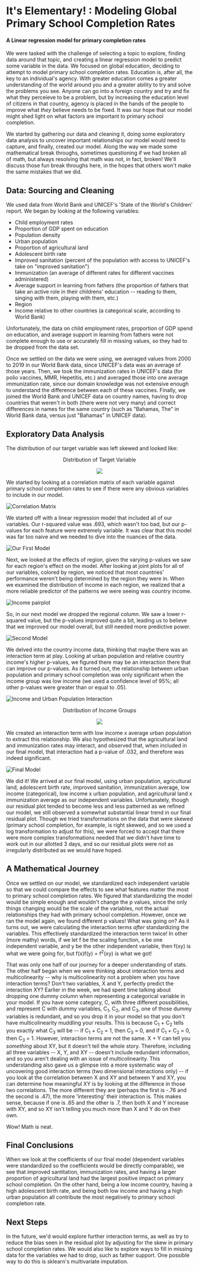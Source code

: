 # It's Elementary! : Modeling Global Primary School Completion Rates
#### A Linear regression model for primary completion rates

We were tasked with the challenge of selecting a topic to explore, finding data around that topic, and creating a linear regression model to predict some variable in the data. We focused on global education, deciding to attempt to model primary school completion rates. Education is, after all, the key to an individual's agency. With greater education comes a greater understanding of the world around you and a greater ability to try and solve the problems you see. Anyone can go into a foreign country and try and fix what they perceieve to be a problem, but by increasing the education level of citizens in that country, agency is placed in the hands of the people to improve what _they_ believe needs to be fixed. It was our hope that our model might shed light on what factors are important to primary school completion. 

We started by gathering our data and cleaning it, doing some exploratory data analysis to uncover important relationships our model would need to capture, and finally, created our model. Along the way we made some mathematical break throughs, sometimes questioning if we had broken all of math, but always resolving that math was not, in fact, broken! We'll discuss those fun break throughs here, in the hopes that others won't make the same mistakes that we did.

## Data: Sourcing and Cleaning
We used data from World Bank and UNICEF's 'State of the World's Children' report. We began by looking at the following variables:
- Child employment rates
- Proportion of GDP spent on education 
- Population density
- Urban population
- Proportion of agricultural land
- Adolescent birth rate
- Improved sanitation (percent of the population with access to UNICEF's take on "improved sanitation")
- Immunization (an average of different rates for different vaccines administered)
- Average support in learning from fathers (the proportion of fathers that take an active role in their childrens' education -- reading to them, singing with them, playing with them, etc.)
- Region
- Income relative to other countries (a categorical scale, according to World Bank)

Unfortunately, the data on child employment rates, proportion of GDP spend on education, and average support in learning from fathers were not complete enough to use or accurately fill in missing values, so they had to be dropped from the data set. 

Once we settled on the data we were using, we averaged values from 2000 to 2019 in our World Bank data, since UNICEF's data was an average of those years. Then, we took the  immunization rates in UNICEF's data (for polio vaccines, MMR, Hepetitis, etc.) and averaged those into one average immunization rate, since our domain knowledge was not extensive enough to understand the difference between each of these vaccines. Finally, we joined the World Bank and UNICEF data on country names, having to drop countries that weren't in both (there were not very many) and correct differences in names for the same country (such as "Bahamas, The" in World Bank data, versus just "Bahamas" in UNICEF data). 

## Exploratory Data Analysis
The distribution of our target variable was left skewed and looked like:
<p align='center'>
  Distribution of Target Variable
</p>
<p align='center'>
<img src='Images/target_distribution.png'>
</p>
We started by looking at a correlation matrix of each variable against primary school completion rates to see if there were any obvious variables to include in our model.

![Correlation Matrix](Images/First_Correlation_Matrix.png 'correlation matrix')

We started off with a linear regression model that included all of our variables. Our r-squared value was .693, which wasn't too bad, but our p-values for each feature were extremely variable. It was clear that this model was far too naive and we needed to dive into the nuances of the data.

![Our First Model](Images/First_Naive_Model.png 'first model with all variable')

Next, we looked at the effects of region, given the varying p-values we saw for each region's effect on the model. After looking at joint plots for all of our variables, colored by region, we noticed that most countries' performance weren't being determined by the region they were in. When we examined the distribution of income in each region, we realized that a more reliable predictor of the patterns we were seeing was country income.

![Income pairplot](Images/Income_Pairplot.png 'pairplot grouped by income')

So, in our next model we dropped the regional column. We saw a lower r-squared value, but the p-values improved quite a bit, leading us to believe that we improved our model overall, but still needed more predictive power.

![Second Model](Images/Second_Model.png 'second model without region')

We delved into the country income data, thinking that maybe there was an interaction term at play. Looking at urban population and relative country income's higher p-values, we figured there may be an interaction there that can improve our p-values. As it turned out, the relationship between urban population and primary school completion was only significant when the income group was low income (we used a confidence level of 95%; all other p-values were greater than or equal to .05).

![Income and Urban Population Interaction](Images/Income_Urban_Interaction.png 'motivation for low income and urban interaction term')
<p align='center'>
  Distribution of Income Groups
</p>
<p align='center'>
  <img src='Images/income_pie.png'>
</p>
We created an interaction term with low income x average urban population to extract this relationship. We also hypothesized that the agricultural land and immunization rates may interact, and observed that, when included in our final model, that interaction had a p-value of .032, and therefore was indeed significant.

![Final Model](Images/Final_Model.png 'Final Model with interaction terms')

We did it! We arrived at our final model, using urban population, agricultural land, adolescent birth rate, improved sanitation, immunization average, low income (categorical), low income x urban population, and agricultural land x immunization average as our independent variables. Unfortunately, though our residual plot tended to become less and less patterned as we refined our model, we still observed a somewhat substantial linear trend in our final residual plot. Though we tried transformations on the data that were skewed (primary school completion, for example, is right skewed, and so we used a log transformation to adjust for this), we were forced to accept that there were more complex transformations needed that we didn't have time to work out in our allotted 3 days, and so our residual plots were not as irregularly distributed as we would have hoped.

## A Mathematical Journey
Once we settled on our model, we standardized each independent variable so that we could compare the effects to see what features matter the most to primary school completion rates. We figured that standardizing the model would be simple enough and wouldn't change the p values, since the only things changing would be the scale of the variables, not the actual relationships they had with primary school completion. However, once we ran the model again, we found different p values! What was going on? As it turns out, we were calculating the interaction terms _after_ standardizing the variables. This effectively standardized the interaction term twice! In other (more mathy) words, if we let f be the scaling function, x be one independent variable, and y be the other independent variable, then f(xy) is what we were going for, but f(x)f(y) = f<sup>2</sup>(xy) is what we got! 

That was only one half of our journey for a deeper understanding of stats. The other half began when we were thinking about interaction terms and multicolinearity -- why is multicolinearity not a problem when you have interaction terms? Don't two variables, X and Y, perfectly predict the interaction XY? Earlier in the week, we had spent time talking about dropping one dummy column when representing a categorical variable in your model. If you have some category, C, with three different possibilities, and represent C with dummy variables, C<sub>1</sub>, C<sub>2</sub>, and C<sub>3</sub>, one of those dummy variables is redundant, and so you drop it in your model so that you don't have multicolinearity muddling your results. This is because C<sub>1</sub> + C<sub>2</sub> tells you exactly what C<sub>3</sub> will be -- if C<sub>1</sub> + C<sub>2</sub> = 1, then C<sub>3</sub> = 0, and if C<sub>1</sub> + C<sub>2</sub> = 0, then C<sub>3</sub> = 1. However, interaction terms are not the same. X + Y can tell you _something_ about XY, but it doesn't tell the whole story. Therefore, including all three variables -- X, Y, and XY -- doesn't include redundant information, and so you aren't dealing with an issue of multicolinearity. This understanding also gave us a glimpse into a more systematic way of uncovering good interaction terms (two dimensional interactions only) -- if you look at the correlation between X and XY and between Y and XY, you can determine how meaningful XY is by looking at the difference in those two correlations. The more different they are (perhaps the first is -.76 and the second is .47), the more 'interesting' their interaction is. This makes sense, because if one is .65 and the other is .7, then both X and Y increase with XY, and so XY isn't telling you much more than X and Y do on their own. 

Wow! Math is neat. 

## Final Conclusions
When we look at the coefficients of our final model (dependent variables were standardized so the coefficients would be directly comparable), we see that improved santitation, immunization rates, and having a larger proportion of agricultural land had the largest positive impact on primary school completion. On the other hand, being a low income country, having a high adolescent birth rate, and being both low income and having a high urban population all contribute the most negatively to primary school completion rate. 

## Next Steps
In the future, we'd would explore further interaction terms, as well as try to reduce the bias seen in the residual plot by adjusting for the skew in primary school completion rates. We would also like to explore ways to fill in missing data for the variables we had to drop, such as father support. One possible way to do this is sklearn's multivariate imputation. 
